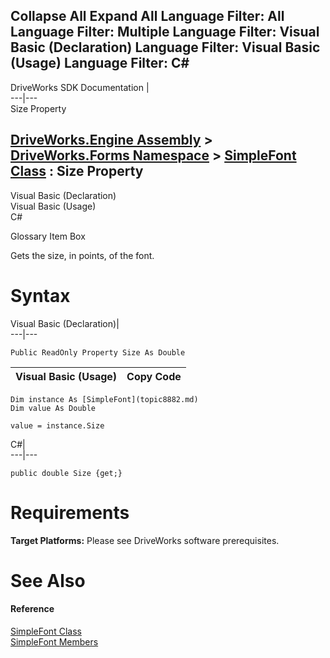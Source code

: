        

 Collapse All Expand All  Language Filter: All  Language Filter: Multiple  Language Filter: Visual Basic (Declaration) Language Filter: Visual Basic (Usage) Language Filter: C#  
---  
DriveWorks SDK Documentation  |   
---|---  
Size Property   
  
[DriveWorks.Engine Assembly](topic2156.md) > [DriveWorks.Forms Namespace](topic7266.md) > [SimpleFont Class](topic8882.md) : Size Property  
---  
  
Visual Basic (Declaration)    
Visual Basic (Usage)    
C# 

Glossary Item Box

Gets the size, in points, of the font. 

# Syntax

Visual Basic (Declaration)|   
---|---  
      
    
    Public ReadOnly Property Size As Double  
  
Visual Basic (Usage)| Copy Code  
---|---  
      
    
    Dim instance As [SimpleFont](topic8882.md)
    Dim value As Double
     
    value = instance.Size  
  
C#|   
---|---  
      
    
    public double Size {get;}  
  
# Requirements

**Target Platforms:** Please see DriveWorks software prerequisites.

# See Also

#### Reference

[SimpleFont Class](topic8882.md)   
[SimpleFont Members](topic8883.md)


